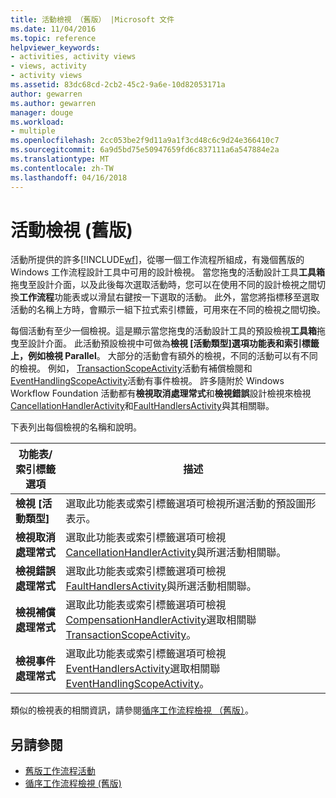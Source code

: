 ```yaml
---
title: 活動檢視 （舊版） |Microsoft 文件
ms.date: 11/04/2016
ms.topic: reference
helpviewer_keywords:
- activities, activity views
- views, activity
- activity views
ms.assetid: 83dc68cd-2cb2-45c2-9a6e-10d82053171a
author: gewarren
ms.author: gewarren
manager: douge
ms.workload:
- multiple
ms.openlocfilehash: 2cc053be2f9d11a9a1f3cd48c6c9d24e366410c7
ms.sourcegitcommit: 6a9d5bd75e50947659fd6c837111a6a547884e2a
ms.translationtype: MT
ms.contentlocale: zh-TW
ms.lasthandoff: 04/16/2018
---
```

# <a name="activity-views-legacy"></a>活動檢視 (舊版)
活動所提供的許多[!INCLUDE[wf](../workflow-designer/includes/wf_md.md)]，從哪一個工作流程所組成，有幾個舊版的 Windows 工作流程設計工具中可用的設計檢視。 當您拖曳的活動設計工具**工具箱**拖曳至設計介面，以及此後每次選取活動時，您可以在使用不同的設計檢視之間切換**工作流程**功能表或以滑鼠右鍵按一下選取的活動。 此外，當您將指標移至選取活動的名稱上方時，會顯示一組下拉式索引標籤，可用來在不同的檢視之間切換。

 每個活動有至少一個檢視。這是顯示當您拖曳的活動設計工具的預設檢視**工具箱**拖曳至設計介面。 此活動預設檢視中可做為**檢視 [活動類型]**選項功能表和索引標籤上，例如**檢視 Parallel**。 大部分的活動會有額外的檢視，不同的活動可以有不同的檢視。 例如， [TransactionScopeActivity](http://go.microsoft.com/fwlink?LinkID=65093)活動有補償檢閱和[EventHandlingScopeActivity](http://go.microsoft.com/fwlink?LinkID=65030)活動有事件檢視。 許多隨附於 Windows Workflow Foundation 活動都有**檢視取消處理常式**和**檢視錯誤**設計檢視來檢視[CancellationHandlerActivity](http://go.microsoft.com/fwlink?LinkID=65050)和[FaultHandlersActivity](http://go.microsoft.com/fwlink?LinkID=65055)與其相關聯。

 下表列出每個檢視的名稱和說明。

|功能表/索引標籤選項|描述|
|----------------------|-----------------|
|**檢視 [活動類型]**|選取此功能表或索引標籤選項可檢視所選活動的預設圖形表示。|
|**檢視取消處理常式**|選取此功能表或索引標籤選項可檢視[CancellationHandlerActivity](http://go.microsoft.com/fwlink?LinkID=65050)與所選活動相關聯。|
|**檢視錯誤處理常式**|選取此功能表或索引標籤選項可檢視[FaultHandlersActivity](http://go.microsoft.com/fwlink?LinkID=65055)與所選活動相關聯。|
|**檢視補償處理常式**|選取此功能表或索引標籤選項可檢視[CompensationHandlerActivity](http://go.microsoft.com/fwlink?LinkID=65053)選取相關聯[TransactionScopeActivity](http://go.microsoft.com/fwlink?LinkID=65093)。|
|**檢視事件處理常式**|選取此功能表或索引標籤選項可檢視[EventHandlersActivity](http://go.microsoft.com/fwlink?LinkID=65018)選取相關聯[EventHandlingScopeActivity](http://go.microsoft.com/fwlink?LinkID=65030)。|

 類似的檢視表的相關資訊，請參閱[循序工作流程檢視 （舊版）](../workflow-designer/sequential-workflow-views-legacy.md)。

## <a name="see-also"></a>另請參閱

- [舊版工作流程活動](../workflow-designer/legacy-workflow-activities.md)
- [循序工作流程檢視 (舊版)](../workflow-designer/sequential-workflow-views-legacy.md)